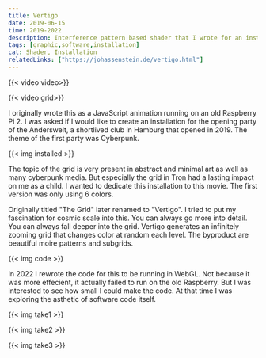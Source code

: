 ```yaml
---
title: Vertigo
date: 2019-06-15
time: 2019-2022
description: Interference pattern based shader that I wrote for an installation at the opening party of the Anderswelt
tags: [graphic,software,installation]
cat: Shader, Installation
relatedLinks: ["https://johassenstein.de/vertigo.html"]
---
```

{{< video video>}}

{{< video grid>}}

I originally wrote this as a JavaScript animation running on an old Raspberry Pi 2. I was asked if I would like to create an installation for the opening party of the Anderswelt, a shortlived club in Hamburg that opened in 2019. The theme of the first party was Cyberpunk.

{{< img installed >}}

The topic of the grid is very present in abstract and minimal art as well as many cyberpunk media. But especially the grid in Tron had a lasting impact on me as a child. I wanted to dedicate this installation to this movie. The first version was only using 6 colors.

Originally titled "The Grid" later renamed to "Vertigo". I tried to put my fascination for cosmic scale into this. You can always go more into detail. You can always fall deeper into the grid. Vertigo generates an infinitely zooming grid that changes color at random each level. The byproduct are beautiful moire patterns and subgrids.

{{< img code >}}

In 2022 I rewrote the code for this to be running in WebGL. Not because it was more effecient, it actually failed to run on the old Raspberry. But I was interested to see how small I could make the code. At that time I was exploring the asthetic of software code itself.

{{< img take1 >}}

{{< img take2 >}}

{{< img take3 >}}
